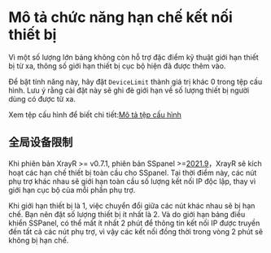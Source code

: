 # Mô tả chức năng hạn chế kết nối thiết bị

Vì một số lượng lớn bảng không còn hỗ trợ đặc điểm kỹ thuật giới hạn thiết bị từ xa, thông số giới hạn thiết bị cục bộ hiện đã được thêm vào.

Để bật tính năng này, hãy đặt `DeviceLimit` thành giá trị khác 0 trong tệp cấu hình. Lưu ý rằng cài đặt này sẽ ghi đè giới hạn về số lượng thiết bị người dùng có được từ xa.

Xem tệp cấu hình để biết chi tiết:[Mô tả tệp cấu hình](../config-AikoXrayR/config.md#mian-ban-dui-jie-pei-zhi)

## 全局设备限制

Khi phiên bản XrayR &gt;= v0.7.1, phiên bản SSpanel &gt;=[2021.9](https://github.com/Anankke/SSPanel-Uim/releases/tag/2021.9)，XrayR sẽ kích hoạt các hạn chế thiết bị toàn cầu cho SSpanel. Tại thời điểm này, các nút phụ trợ khác nhau sẽ giới hạn toàn cầu số lượng kết nối IP độc lập, thay vì giới hạn cục bộ của mỗi phần phụ trợ.

Khi giới hạn thiết bị là 1, việc chuyển đổi giữa các nút khác nhau sẽ bị hạn chế. Bạn nên đặt số lượng thiết bị ít nhất là 2. Và do giới hạn bảng điều khiển SSPanel, có thể mất ít nhất 2 phút để thông tin kết nối IP được truyền đến tất cả các nút phụ trợ, vì vậy các kết nối đồng thời trong vòng 2 phút sẽ không bị hạn chế.
